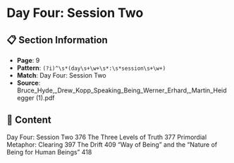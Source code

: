 # Day Four: Session Two

## 📋 Section Information

- **Page**: 9
- **Pattern**: `(?i)^\s*(day\s+\w+\s*:\s*session\s+\w+)`
- **Match**: Day Four: Session Two
- **Source**: Bruce_Hyde,_Drew_Kopp_Speaking_Being_Werner_Erhard,_Martin_Heidegger (1).pdf

## 📄 Content

Day Four: Session Two
376
The Three Levels of Truth  377
Primordial Metaphor: Clearing  397
The Drift 409
“Way of Being” and the “Nature of Being for Human Beings” 418